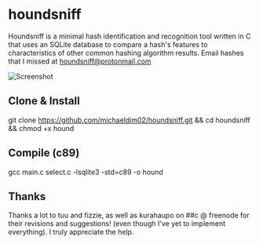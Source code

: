 # houndsniff
Houndsniff is a minimal hash identification and recognition tool written in C that uses an SQLite database to compare a hash's features to characteristics of other common hashing algorithm results. Email hashes that I missed at houndsniff@protonmail.com

![Screenshot](https://1.bp.blogspot.com/-NoLj1A28LTk/X25thDwJ2hI/AAAAAAAA8HU/l219Zr9vgCEZlY-GnsDK2VCbBQk6Um_QACLcBGAsYHQ/s16000/hound.png)

Clone & Install
----
git clone https://github.com/michaeldim02/houndsniff.git && cd houndsniff && chmod +x hound

Compile (c89)
----
gcc main.c select.c -lsqlite3 -std=c89 -o hound

Thanks
----
Thanks a lot to tuu and fizzie, as well as kurahaupo on ##c @ freenode for their revisions and suggestions! (even though I've yet to implement everything). I truly appreciate the help.
